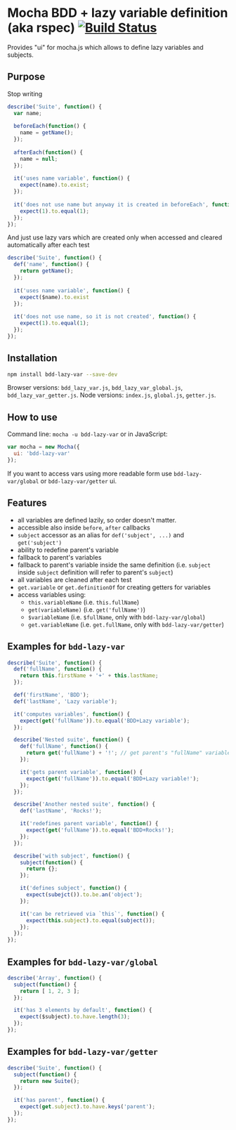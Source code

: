# Mocha BDD + lazy variable definition (aka rspec) [![Build Status](https://travis-ci.org/stalniy/bdd-lazy-var.svg?branch=master)](https://travis-ci.org/stalniy/bdd-lazy-var)
Provides "ui" for mocha.js which allows to define lazy variables and subjects.

## Purpose
Stop writing
```js
describe('Suite', function() {
  var name;
  
  beforeEach(function() {
    name = getName();
  });
  
  afterEach(function() {
    name = null;
  });
  
  it('uses name variable', function() {
    expect(name).to.exist;
  });
  
  it('does not use name but anyway it is created in beforeEach', function() {
    expect(1).to.equal(1);
  });
});
```
And just use lazy vars which are created only when accessed and cleared automatically after each test
```js
describe('Suite', function() {
  def('name', function() {
    return getName();
  });
  
  it('uses name variable', function() {
    expect($name).to.exist
  });
  
  it('does not use name, so it is not created', function() {
    expect(1).to.equal(1);
  });
});
```

## Installation
```bash
npm install bdd-lazy-var --save-dev
```

Browser versions: `bdd_lazy_var.js`, `bdd_lazy_var_global.js`, `bdd_lazy_var_getter.js`.
Node versions: `index.js`, `global.js`, `getter.js`.

## How to use
Command line: `mocha -u bdd-lazy-var` or in JavaScript:
```js
var mocha = new Mocha({
  ui: 'bdd-lazy-var'
});
```

If you want to access vars using more readable form use `bdd-lazy-var/global` or `bdd-lazy-var/getter` ui.

## Features
* all variables are defined lazily, so order doesn't matter.
* accessible also inside `before`, `after` callbacks
* `subject` accessor as an alias for `def('subject', ...)` and `get('subject')`
* ability to redefine parent's variable
* fallback to parent's variables
* fallback to parent's variable inside the same definition (i.e. `subject` inside `subject` definition will refer to parent's `subject`)
* all variables are cleaned after each test
* `get.variable` or `get.definitionOf` for creating getters for variables
* access variables using:
  * `this.variableName` (i.e. `this.fullName`)
  * `get(variableName)` (i.e. `get('fullName')`)
  * `$variableName` (i.e. `$fullName`, only with `bdd-lazy-var/global`)
  * `get.variableName` (i.e. `get.fullName`, only with `bdd-lazy-var/getter`)

## Examples for `bdd-lazy-var`
```js
describe('Suite', function() {
  def('fullName', function() {
    return this.firstName + '+' + this.lastName;
  });

  def('firstName', 'BDD');
  def('lastName', 'Lazy variable');

  it('computes variables', function() {
    expect(get('fullName')).to.equal('BDD+Lazy variable');
  });

  describe('Nested suite', function() {
    def('fullName', function() {
      return get('fullName') + '!'; // get parent's "fullName" variable
    });

    it('gets parent variable', function() {
      expect(get('fullName')).to.equal('BDD+Lazy variable!');
    });
  });

  describe('Another nested suite', function() {
    def('lastName', 'Rocks!');

    it('redefines parent variable', function() {
      expect(get('fullName')).to.equal('BDD+Rocks!');
    });
  });

  describe('with subject', function() {
    subject(function() {
      return {};
    });

    it('defines subject', function() {
      expect(subejct()).to.be.an('object');
    });

    it('can be retrieved via `this`', function() {
      expect(this.subject).to.equal(subject());
    });
  });
});
```
## Examples for `bdd-lazy-var/global`
```js
describe('Array', function() {
  subject(function() {
    return [ 1, 2, 3 ];
  });

  it('has 3 elements by default', function() {
    expect($subject).to.have.length(3);
  });
});
```

## Examples for `bdd-lazy-var/getter`
```js
describe('Suite', function() {
  subject(function() {
    return new Suite();
  });

  it('has parent', function() {
    expect(get.subject).to.have.keys('parent');
  });
});
```
